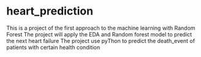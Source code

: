 # heart_prediction
This is a project of the first approach to the machine learning with Random Forest
The project will apply the EDA and Random forest model to predict the next heart failure
The project use pyThon to predict the death_event of patients with certain health condition
